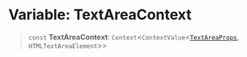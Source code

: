 # Variable: TextAreaContext

> `const` **TextAreaContext**: `Context`\<`ContextValue`\<[`TextAreaProps`](../type-aliases/TextAreaProps.md), `HTMLTextAreaElement`\>\>
